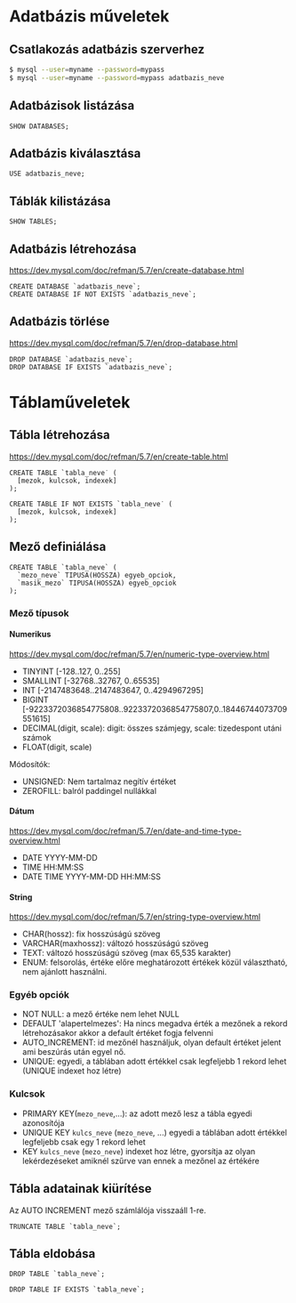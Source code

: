 # Adatbázis műveletek

## Csatlakozás adatbázis szerverhez

```bash
$ mysql --user=myname --password=mypass
$ mysql --user=myname --password=mypass adatbazis_neve 
```

## Adatbázisok listázása

```mysql
SHOW DATABASES;
```

## Adatbázis kiválasztása

```mysql
USE adatbazis_neve;
```

## Táblák kilistázása

```mysql
SHOW TABLES;
```

## Adatbázis létrehozása

https://dev.mysql.com/doc/refman/5.7/en/create-database.html

```mysql
CREATE DATABASE `adatbazis_neve`;
CREATE DATABASE IF NOT EXISTS `adatbazis_neve`;
```

## Adatbázis törlése

https://dev.mysql.com/doc/refman/5.7/en/drop-database.html

```mysql
DROP DATABASE `adatbazis_neve`;
DROP DATABASE IF EXISTS `adatbazis_neve`;
```

# Táblaműveletek

## Tábla létrehozása

https://dev.mysql.com/doc/refman/5.7/en/create-table.html

```mysql
CREATE TABLE `tabla_neve˙ (
  [mezok, kulcsok, indexek]
);

CREATE TABLE IF NOT EXISTS `tabla_neve˙ (
  [mezok, kulcsok, indexek]
);
```

## Mező definiálása

```mysql
CREATE TABLE `tabla_neve` (
  `mezo_neve` TIPUSA(HOSSZA) egyeb_opciok,
  `masik_mezo` TIPUSA(HOSSZA) egyeb_opciok
);
```

### Mező típusok

#### Numerikus

https://dev.mysql.com/doc/refman/5.7/en/numeric-type-overview.html

* TINYINT [-128..127, 0..255]
* SMALLINT [-32768..32767, 0..65535]
* INT [-2147483648..2147483647, 0..4294967295]
* BIGINT [-9223372036854775808..9223372036854775807,0..18446744073709551615]
* DECIMAL(digit, scale): digit: összes számjegy, scale: tizedespont utáni számok
* FLOAT(digit, scale)

Módosítók:
* UNSIGNED: Nem tartalmaz negítív értéket
* ZEROFILL: balról paddingel nullákkal

#### Dátum

https://dev.mysql.com/doc/refman/5.7/en/date-and-time-type-overview.html

* DATE YYYY-MM-DD
* TIME HH:MM:SS
* DATE TIME YYYY-MM-DD HH:MM:SS

#### String

https://dev.mysql.com/doc/refman/5.7/en/string-type-overview.html

* CHAR(hossz): fix hosszúságú szöveg
* VARCHAR(maxhossz): változó hosszúságú szöveg
* TEXT: változó hosszúságú szöveg (max 65,535 karakter)
* ENUM: felsorolás, értéke előre meghatározott értékek közül választható, nem ajánlott használni.

### Egyéb opciók

* NOT NULL: a mező értéke nem lehet NULL
* DEFAULT 'alapertelmezes': Ha nincs megadva érték a mezőnek a rekord létrehozásakor akkor a default értéket fogja felvenni
* AUTO_INCREMENT: id mezőnél használjuk, olyan default értéket jelent ami beszúrás után egyel nő.
* UNIQUE: egyedi, a táblában adott értékkel csak legfeljebb 1 rekord lehet (UNIQUE indexet hoz létre)

### Kulcsok

* PRIMARY KEY(`mezo_neve`,...): az adott mező lesz a tábla egyedi azonosítója
* UNIQUE KEY `kulcs_neve` (`mezo_neve`, ...) egyedi a táblában adott értékkel legfeljebb csak egy 1 rekord lehet
* KEY `kulcs_neve` (`mezo_neve`) indexet hoz létre, gyorsítja az olyan lekérdezéseket amiknél szűrve van ennek a mezőnel az értékére

## Tábla adatainak kiürítése

Az AUTO INCREMENT mező számlálója visszaáll 1-re.

```mysql
TRUNCATE TABLE `tabla_neve`;
```

## Tábla eldobása

```mysql
DROP TABLE `tabla_neve`;

DROP TABLE IF EXISTS `tabla_neve`;
```